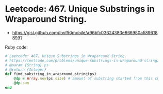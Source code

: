 # Leetcode: 467. Unique Substrings in Wraparound String.

- https://gist.github.com/lbvf50mobile/a96bfc03624383e866950a5896188991
 
Ruby code:
```Ruby
# Leetcode: 467. Unique Substrings in Wraparound String.
# https://leetcode.com/problems/unique-substrings-in-wraparound-string/
# @param {String} ps
# @return {Integer}
def find_substring_in_wrapround_string(ps)
    @dp = Array.new(ps.size) # amount of substring started from this char
    @dp.sum
end
```

